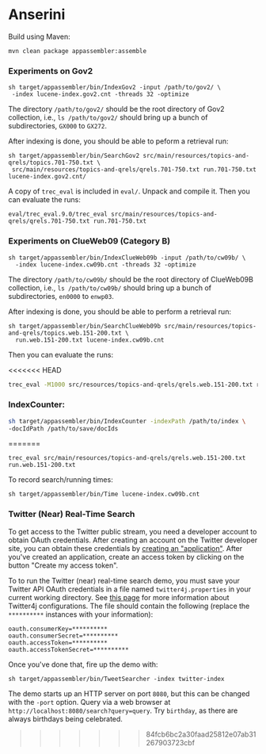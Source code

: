 Anserini
========

Build using Maven:

```
mvn clean package appassembler:assemble
```

### Experiments on Gov2

```
sh target/appassembler/bin/IndexGov2 -input /path/to/gov2/ \
 -index lucene-index.gov2.cnt -threads 32 -optimize
```

The directory `/path/to/gov2/` should be the root directory of Gov2 collection, i.e., `ls /path/to/gov2/` should bring up a bunch of subdirectories, `GX000` to `GX272`.

After indexing is done, you should be able to peform a retrieval run:

```
sh target/appassembler/bin/SearchGov2 src/main/resources/topics-and-qrels/topics.701-750.txt \
 src/main/resources/topics-and-qrels/qrels.701-750.txt run.701-750.txt lucene-index.gov2.cnt/
```

A copy of `trec_eval` is included in `eval/`. Unpack and compile it. Then you can evaluate the runs:

```
eval/trec_eval.9.0/trec_eval src/main/resources/topics-and-qrels/qrels.701-750.txt run.701-750.txt
```


### Experiments on ClueWeb09 (Category B)

```
sh target/appassembler/bin/IndexClueWeb09b -input /path/to/cw09b/ \
  -index lucene-index.cw09b.cnt -threads 32 -optimize
```

The directory `/path/to/cw09b/` should be the root directory of ClueWeb09B collection, i.e., `ls /path/to/cw09b/` should bring up a bunch of subdirectories, `en0000` to `enwp03`.

After indexing is done, you should be able to perform a retrieval run:

```
sh target/appassembler/bin/SearchClueWeb09b src/main/resources/topics-and-qrels/topics.web.151-200.txt \
  run.web.151-200.txt lucene-index.cw09b.cnt
```

Then you can evaluate the runs:

<<<<<<< HEAD
``` bash
trec_eval -M1000 src/resources/topics-and-qrels/qrels.web.151-200.txt run.web.151-200.txt
```

### IndexCounter:

```sh
sh target/appassembler/bin/IndexCounter -indexPath /path/to/index \
-docIdPath /path/to/save/docIds
```
=======
```
trec_eval src/main/resources/topics-and-qrels/qrels.web.151-200.txt run.web.151-200.txt
```

To record search/running times:

```
sh target/appassembler/bin/Time lucene-index.cw09b.cnt
```

### Twitter (Near) Real-Time Search

To get access to the Twitter public stream, you need a developer account to obtain OAuth credentials. After creating an account on the Twitter developer site, you can obtain these credentials by [creating an "application"](https://dev.twitter.com/apps/new). After you've created an application, create an access token by clicking on the button "Create my access token".

To to run the Twitter (near) real-time search demo, you must save your Twitter API OAuth credentials in a file named `twitter4j.properties` in your current working directory. See [this page](http://twitter4j.org/en/configuration.html) for more information about Twitter4j configurations. The file should contain the following (replace the `**********` instances with your information):

```
oauth.consumerKey=**********
oauth.consumerSecret=**********
oauth.accessToken=**********
oauth.accessTokenSecret=**********
```

Once you've done that, fire up the demo with:

```
sh target/appassembler/bin/TweetSearcher -index twitter-index
```

The demo starts up an HTTP server on port `8080`, but this can be changed with the `-port` option. Query via a web browser at `http://localhost:8080/search?query=query`. Try `birthday`, as there are always birthdays being celebrated.
>>>>>>> 84fcb6bc2a30faad25812e07ab31267903723cbf
